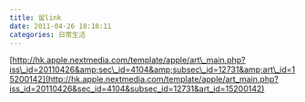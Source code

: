 ```yaml
---
title: 留link
date: 2011-04-26 18:18:11
categories: 日常生活
---
```


 [http://hk.apple.nextmedia.com/template/apple/art\_main.php?iss\_id=20110426&amp;sec\_id=4104&amp;subsec\_id=12731&amp;art\_id=15200142](http://hk.apple.nextmedia.com/template/apple/art_main.php?iss_id=20110426&sec_id=4104&subsec_id=12731&art_id=15200142)